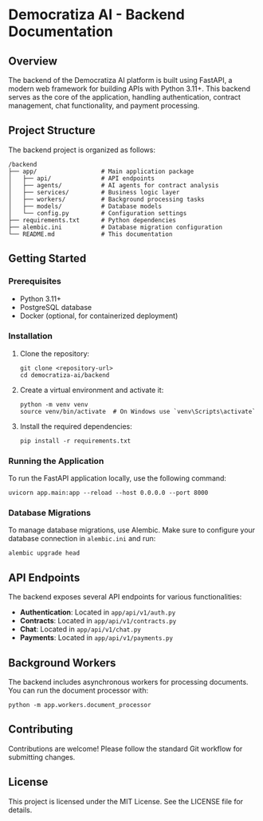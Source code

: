 # Democratiza AI - Backend Documentation

## Overview

The backend of the Democratiza AI platform is built using FastAPI, a modern web framework for building APIs with Python 3.11+. This backend serves as the core of the application, handling authentication, contract management, chat functionality, and payment processing.

## Project Structure

The backend project is organized as follows:

```
/backend
├── app/                  # Main application package
│   ├── api/              # API endpoints
│   ├── agents/           # AI agents for contract analysis
│   ├── services/         # Business logic layer
│   ├── workers/          # Background processing tasks
│   ├── models/           # Database models
│   └── config.py         # Configuration settings
├── requirements.txt      # Python dependencies
├── alembic.ini           # Database migration configuration
└── README.md             # This documentation
```

## Getting Started

### Prerequisites

- Python 3.11+
- PostgreSQL database
- Docker (optional, for containerized deployment)

### Installation

1. Clone the repository:
   ```
   git clone <repository-url>
   cd democratiza-ai/backend
   ```

2. Create a virtual environment and activate it:
   ```
   python -m venv venv
   source venv/bin/activate  # On Windows use `venv\Scripts\activate`
   ```

3. Install the required dependencies:
   ```
   pip install -r requirements.txt
   ```

### Running the Application

To run the FastAPI application locally, use the following command:

```
uvicorn app.main:app --reload --host 0.0.0.0 --port 8000
```

### Database Migrations

To manage database migrations, use Alembic. Make sure to configure your database connection in `alembic.ini` and run:

```
alembic upgrade head
```

## API Endpoints

The backend exposes several API endpoints for various functionalities:

- **Authentication**: Located in `app/api/v1/auth.py`
- **Contracts**: Located in `app/api/v1/contracts.py`
- **Chat**: Located in `app/api/v1/chat.py`
- **Payments**: Located in `app/api/v1/payments.py`

## Background Workers

The backend includes asynchronous workers for processing documents. You can run the document processor with:

```
python -m app.workers.document_processor
```

## Contributing

Contributions are welcome! Please follow the standard Git workflow for submitting changes.

## License

This project is licensed under the MIT License. See the LICENSE file for details.